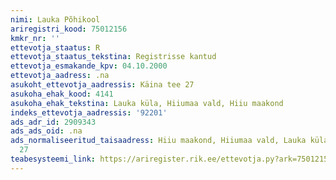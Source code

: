 ```yaml
---
nimi: Lauka Põhikool
ariregistri_kood: 75012156
kmkr_nr: ''
ettevotja_staatus: R
ettevotja_staatus_tekstina: Registrisse kantud
ettevotja_esmakande_kpv: 04.10.2000
ettevotja_aadress: .na
asukoht_ettevotja_aadressis: Käina tee 27
asukoha_ehak_kood: 4141
asukoha_ehak_tekstina: Lauka küla, Hiiumaa vald, Hiiu maakond
indeks_ettevotja_aadressis: '92201'
ads_adr_id: 2909343
ads_ads_oid: .na
ads_normaliseeritud_taisaadress: Hiiu maakond, Hiiumaa vald, Lauka küla, Käina tee
  27
teabesysteemi_link: https://ariregister.rik.ee/ettevotja.py?ark=75012156&ref=rekvisiidid
---
```

